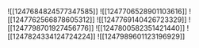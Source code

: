 ![[1247684824577347585]]
![[1247706528901103616]]
![[1247762566878605312]]
![[1247769140426723329]]
![[1247798701927456776]]
![[1247800582351421440]]
![[1247824334124724224]]
![[1247989601123196929]]
